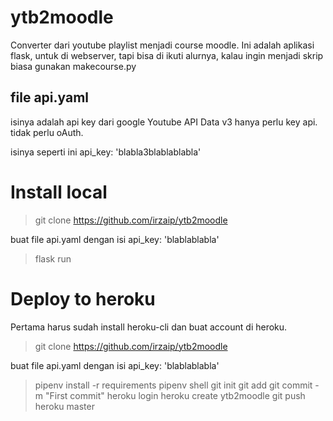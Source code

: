 # ytb2moodle
Converter dari youtube playlist menjadi course moodle.
Ini adalah aplikasi flask, untuk di webserver, tapi bisa di ikuti alurnya, kalau ingin menjadi skrip biasa gunakan makecourse.py

## file api.yaml
isinya adalah api key dari google Youtube API Data v3
hanya perlu key api. tidak perlu oAuth.

isinya seperti ini
api_key: 'blabla3blablablabla'

# Install local

> git clone https://github.com/irzaip/ytb2moodle 

buat file api.yaml dengan isi api_key: 'blablablabla'

> flask run


# Deploy to heroku

Pertama harus sudah install heroku-cli dan buat account di heroku.

> git clone https://github.com/irzaip/ytb2moodle

buat file api.yaml dengan isi api_key: 'blablablabla'  

> pipenv install -r requirements
> pipenv shell
> git init
> git add
> git commit -m "First commit"
> heroku login
> heroku create ytb2moodle
> git push heroku master




